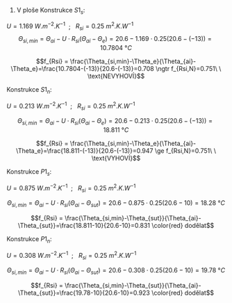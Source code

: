1. V ploše
Konstrukce $S1_s$:

$U=1.169\  W.m^{-2}.K^{-1}$  ;   $R_{si}=0.25\  m^2.K.W^{-1}$
$$\Theta_{si,min}=\Theta_{ai}-U\cdot R_{si}\left(\Theta_{ai}-\Theta_{e} \right)=20.6-1.169\cdot 0.25\left(20.6-(-13) \right)=10.7804\ °C$$

$$f_{Rsi} = \frac{\Theta_{si,min}-\Theta_e}{\Theta_{ai}-\Theta_e}=\frac{10.7804-(-13)}{20.6-(-13)}=0.708 \ngtr f_{Rsi,N}=0.751\ \ \text{NEVYHOVÍ}$$

Konstrukce $S1_n$:

$U=0.213\  W.m^{-2}.K^{-1}$  ;   $R_{si}=0.25\  m^2.K.W^{-1}$

$$\Theta_{si,min}=\Theta_{ai}-U\cdot R_{si}\left(\Theta_{ai}-\Theta_{e} \right)=20.6-0.213\cdot 0.25\left(20.6-(-13) \right)=18.811\ °C$$

$$f_{Rsi} = \frac{\Theta_{si,min}-\Theta_e}{\Theta_{ai}-\Theta_e}=\frac{18.811-(-13)}{20.6-(-13)}=0.947 \ge f_{Rsi,N}=0.751\ \ \text{VYHOVÍ}$$

Konstrukce $P1_s$:

$U=0.875\  W.m^{-2}.K^{-1}$  ;   $R_{si}=0.25\  m^2.K.W^{-1}$

$$\Theta_{si,min}=\Theta_{ai}-U\cdot R_{si}\left(\Theta_{ai}-\Theta_{sut} \right)=20.6-0.875\cdot 0.25\left(20.6-10 \right)=18.28\ °C$$

$$f_{Rsi} = \frac{\Theta_{si,min}-\Theta_{sut}}{\Theta_{ai}-\Theta_{sut}}=\frac{18.811-10}{20.6-10}=0.831 \color{red} dodělat$$

Konstrukce $P1_n$:

$U=0.308\  W.m^{-2}.K^{-1}$  ;   $R_{si}=0.25\  m^2.K.W^{-1}$

$$\Theta_{si,min}=\Theta_{ai}-U\cdot R_{si}\left(\Theta_{ai}-\Theta_{sut} \right)=20.6-0.308\cdot 0.25\left(20.6-10 \right)=19.78\ °C$$

$$f_{Rsi} = \frac{\Theta_{si,min}-\Theta_{sut}}{\Theta_{ai}-\Theta_{sut}}=\frac{19.78-10}{20.6-10}=0.923 \color{red} dodělat$$